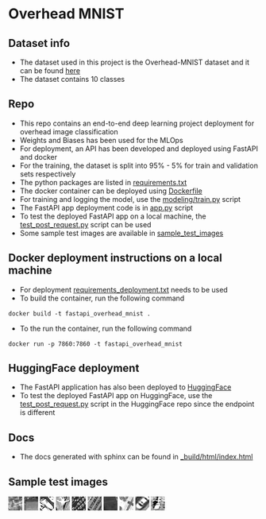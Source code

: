 # Overhead MNIST


## Dataset info
* The dataset used in this project is the Overhead-MNIST dataset and it can be found [here](https://www.kaggle.com/datasets/datamunge/overheadmnist/)
* The dataset contains 10 classes


## Repo
* This repo contains an end-to-end deep learning project deployment for overhead image classification
* Weights and Biases has been used for the MLOps
* For deployment, an API has been developed and deployed using FastAPI and docker
* For the training, the dataset is split into 95% - 5% for train and validation sets respectively
* The python packages are listed in [requirements.txt](requirements.txt)
* The docker container can be deployed using [Dockerfile](Dockerfile)
* For training and logging the model, use the [modeling/train.py](modeling/train.py) script
* The FastAPI app deployment code is in [app.py](app.py) script
* To test the deployed FastAPI app on a local machine, the [test_post_request.py](test_post_request.py) script can be used
* Some sample test images are available in [sample_test_images](sample_test_images)


## Docker deployment instructions on a local machine
* For deployment [requirements_deployment.txt](requirements_deployment.txt) needs to be used
* To build the container, run the following command
```
docker build -t fastapi_overhead_mnist .
```
* To the run the container, run the following command
```
docker run -p 7860:7860 -t fastapi_overhead_mnist
```


## HuggingFace deployment
* The FastAPI application has also been deployed to [HuggingFace](https://huggingface.co/spaces/abhishekrs4/Overhead_MNIST)
* To test the deployed FastAPI app on HuggingFace, use the [test_post_request.py](https://huggingface.co/spaces/abhishekrs4/Overhead_MNIST/blob/main/test_post_request.py) script in the HuggingFace repo since the endpoint is different


## Docs
* The docs generated with sphinx can be found in [_build/html/index.html](_build/html/index.html)


## Sample test images
![Sample test image 1](sample_test_images/68162.jpg?raw=true)
![Sample test image 2](sample_test_images/68164.jpg?raw=true)
![Sample test image 3](sample_test_images/68166.jpg?raw=true)
![Sample test image 4](sample_test_images/68172.jpg?raw=true)
![Sample test image 5](sample_test_images/68186.jpg?raw=true)
![Sample test image 6](sample_test_images/76675.jpg?raw=true)
![Sample test image 7](sample_test_images/76679.jpg?raw=true)
![Sample test image 8](sample_test_images/76680.jpg?raw=true)
![Sample test image 9](sample_test_images/76685.jpg?raw=true)
![Sample test image 10](sample_test_images/76686.jpg?raw=true)
